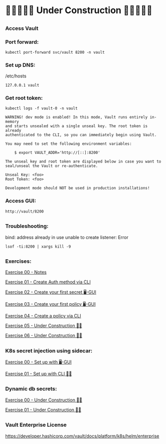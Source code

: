 # 🚧🚧🚧🚧🚧 Under Construction 🚧🚧🚧🚧🚧



##

### Access Vault 

### Port forward: 


```
kubectl port-forward svc/vault 8200 -n vault
```  


### Set up DNS: 

/etc/hosts
```
127.0.0.1 vault
```




### Get root token:


`kubectl logs -f vault-0 -n vault`

```
WARNING! dev mode is enabled! In this mode, Vault runs entirely in-memory
and starts unsealed with a single unseal key. The root token is already
authenticated to the CLI, so you can immediately begin using Vault.

You may need to set the following environment variables:

    $ export VAULT_ADDR='http://[::]:8200'

The unseal key and root token are displayed below in case you want to
seal/unseal the Vault or re-authenticate.

Unseal Key: <foo>
Root Token: <foo>

Development mode should NOT be used in production installations!
```


### Access GUI:

`http://vault/8200`   


##

### Troubleshooting:

bind: address already in use unable to create listener: Error

`lsof -ti:8200 | xargs kill -9`



##

### Exercises:



[Exercise 00 - Notes](./exercises/00_notes.md)

[Exercise 01 - Create Auth method via CLI](./exercises/01_create_auth_method_via_cli.md)

[Exercise 02 - Create your first secret 🖥-GUI](./exercises/02_create_first_secret.md)

[Exercise 03 - Create your first policy 🖥-GUI](./exercises/03_create_first_policy.md)

[Exercise 04 - Create a policy via CLI](./exercises/04_create_policy_cli.md)

[Exercise 05 - Under Construction 👷‍♂️](./exercises/00_notes.md)

[Exercise 06 - Under Construction 👷‍♂️](./exercises/00_notes.md)


##

### K8s secret injection using sidecar:



[Exercise 00 - Set up with 🖥-GUI](./k8s/exercises/00_set_up.md)

[Exercise 01 - Set up with CLI 👷‍♂️](./k8s/exercises/01_set_up_cli.md)




##

### Dynamic db secrets:



[Exercise 00 - Under Construction 👷‍♂️](./db/exercises/00_set_up.md)

[Exercise 01 - Under Construction 👷‍♂️](./db/exercises/00_set_up.md)



##

### Vault Enterprise License

https://developer.hashicorp.com/vault/docs/platform/k8s/helm/enterprise


